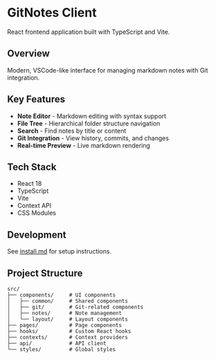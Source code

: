 # GitNotes Client

React frontend application built with TypeScript and Vite.

## Overview

Modern, VSCode-like interface for managing markdown notes with Git integration.

## Key Features

- **Note Editor** - Markdown editing with syntax support
- **File Tree** - Hierarchical folder structure navigation
- **Search** - Find notes by title or content
- **Git Integration** - View history, commits, and changes
- **Real-time Preview** - Live markdown rendering

## Tech Stack

- React 18
- TypeScript
- Vite
- Context API
- CSS Modules

## Development

See [install.md](../install.md) for setup instructions.

## Project Structure

```
src/
├── components/     # UI components
│   ├── common/     # Shared components
│   ├── git/        # Git-related components
│   ├── notes/      # Note management
│   └── layout/     # Layout components
├── pages/          # Page components
├── hooks/          # Custom React hooks
├── contexts/       # Context providers
├── api/            # API client
└── styles/         # Global styles
```
